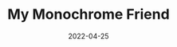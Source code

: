 ---
title: My Monochrome Friend
id: my-monochrome-friend
category: photos
license: Unsplash License
licenseUrl: https://unsplash.com/license
resolution: 4898x3265
date: 2022-04-25
camera: Canon EOS 550D
lens: Canon EF-S 18-55mm f/3.5-5.6 III
iso: 3200
focalLength: 47mm
shutterSpeed: 1/40
aperture: f/5.6
---